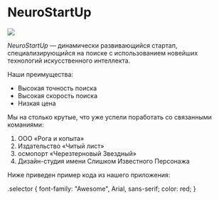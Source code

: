 # NeuroStartUp

![](./logo.png)

*NeuroStartUp* — динамически развивающийся стартап, специализирующийся на поиске с использованием 
 новейших технологий искусственного интеллекта.

Наши преимущества:
* Высокая точность поиска
* Высокая скорость поиска
* Низкая цена

Мы на столько крутые, что уже успели поработать со связанными команиями:

1. ООО «Рога и копыта»
2. Издательство «Читый лист»
3. осмопорт «Черезтерновый Звездный»
4. Дизайн-студия имени Слишком Известного Персонажа

Ниже приведен пример кода из нашего приложения:

.selector {
  font-family: "Awesome", Arial, sans-serif;
  color: red;
}

</details>